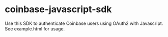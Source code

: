 coinbase-javascript-sdk
=======================

Use this SDK to authenticate Coinbase users using OAuth2 with Javascript. See example.html for usage. 
